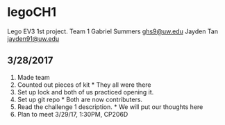# legoCH1
Lego EV3 1st project.
Team 1
Gabriel Summers   ghs9@uw.edu
Jayden Tan        jayden91@uw.edu
## 3/28/2017
  1) Made team
  2) Counted out pieces of kit
    * They all were there
  3) Set up lock and both of us practiced opening it.
  4) Set up git repo
    * Both are now contributers.
  5) Read the challenge 1 description.
    * We will put our thoughts here
  6) Plan to meet 3/29/17, 1:30PM, CP206D
